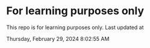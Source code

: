# For learning purposes only
This repo is for learning purposes only.
Last updated at

Thursday, February 29, 2024 8:02:55 AM

